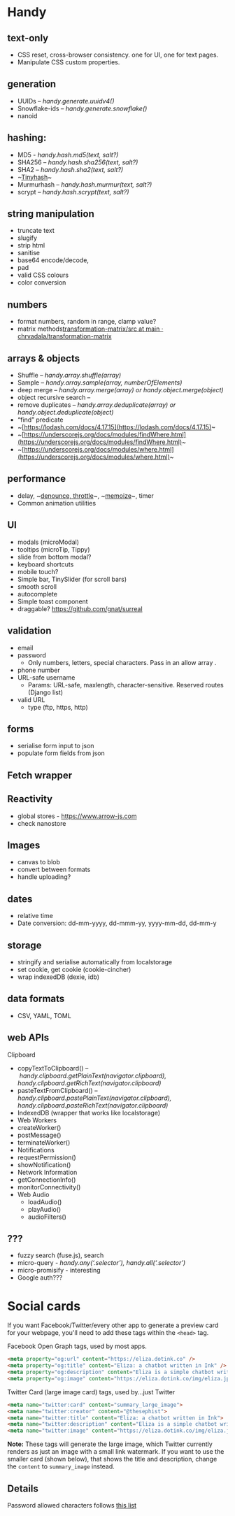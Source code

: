 # Handy

## text-only
* CSS reset, cross-browser consistency. one for UI, one for text pages.
* Manipulate CSS custom properties.

## generation
* UUIDs – *handy.generate.uuidv4()*
* Snowflake-ids – *handy.generate.snowflake()*
* nanoid

## hashing: 
  * MD5 - *handy.hash.md5(text, salt?)*
  * SHA256 – *handy.hash.sha256(text, salt?)*
  * SHA2 – *handy.hash.sha2(text, salt?)*
  * ~[Tinyhash](https://github.com/nodeleap/tinyhash)~ 
  * Murmurhash – *handy.hash.murmur(text, salt?)*
  * scrypt – *handy.hash.scrypt(text, salt?)*

## string manipulation
* truncate text
* slugify
* strip html
* sanitise
* base64 encode/decode,
* pad
* valid CSS colours
* color conversion

## numbers
* format numbers, random in range, clamp value?
* matrix methods[transformation-matrix/src at main · chrvadala/transformation-matrix](https://github.com/chrvadala/transformation-matrix/tree/main/src)

## arrays & objects
* Shuffle – *handy.array.shuffle(array)*
* Sample – *handy.array.sample(array, numberOfElements)*
* deep merge – *handy.array.merge(array) or handy.object.merge(object)* 
* object recursive search – 
* remove duplicates – *handy.array.deduplicate(array) or handy.object.deduplicate(object)* 
* “find” predicate
* ~[https://lodash.com/docs/4.17.15](https://lodash.com/docs/4.17.15)~
* ~[https://underscorejs.org/docs/modules/findWhere.html](https://underscorejs.org/docs/modules/findWhere.html)~
* ~[https://underscorejs.org/docs/modules/where.html](https://underscorejs.org/docs/modules/where.html)~

## performance
* delay, ~[denounce, throttle](https://garden.bradwoods.io/notes/javascript/performance/debounce-throttle)~, ~[memoize](https://garden.bradwoods.io/notes/javascript/performance/memoization)~, timer
* Common animation utilities

## UI
* modals (microModal)
* tooltips (microTip, Tippy)
* slide from bottom modal?
* keyboard shortcuts
* mobile touch?
* Simple bar, TinySlider (for scroll bars)
* smooth scroll
* autocomplete
* Simple toast component
* draggable?
https://github.com/gnat/surreal


## validation
  * email
  * password
    * Only numbers, letters, special characters. Pass in an allow array .
  * phone number
  * URL-safe username
    * Params: URL-safe, maxlength, character-sensitive. Reserved routes (Django list)
  * valid URL
    * type (ftp, https, http)

## forms
* serialise form input to json
* populate form fields from json

## Fetch wrapper

## Reactivity
* global stores - https://www.arrow-js.com
* check nanostore


## Images
* canvas to blob
* convert between formats
* handle uploading?

## dates
* relative time
* Date conversion: dd-mm-yyyy, dd-mmm-yy, yyyy-mm-dd, dd-mm-y

## storage
* stringify and serialise automatically from localstorage
* set cookie, get cookie (cookie-cincher)
* wrap indexedDB (dexie, idb)

## data formats
* CSV, YAML, TOML

## web APIs
Clipboard
* copyTextToClipboard() – *handy.clipboard.getPlainText(navigator.clipboard), handy.clipboard.getRichText(navigator.clipboard)*
* pasteTextFromClipboard() – *handy.clipboard.pastePlainText(navigator.clipboard), handy.clipboard.pasteRichText(navigator.clipboard)*
* IndexedDB (wrapper that works like localstorage)
* Web Workers
* createWorker()
* postMessage()
* terminateWorker()
* Notifications
* requestPermission()
* showNotification()
* Network Information
* getConnectionInfo()
* monitorConnectivity()
* Web Audio
  * loadAudio()
  * playAudio()
  * audioFilters()

## ???
* fuzzy search (fuse.js), search
* micro-query - *handy.any(‘.selector’), handy.all(‘.selector’)*
* micro-promisify - interesting
* Google auth??? 


# Social cards

If you want Facebook/Twitter/every other app to generate a preview card for your webpage, you'll need to add these tags within the `<head>` tag. 


Facebook Open Graph tags, used by most apps.

```html
<meta property="og:url" content="https://eliza.dotink.co" />
<meta property="og:title" content="Eliza: a chatbot written in Ink" />
<meta property="og:description" content="Eliza is a simple chatbot written in Ink based on the original ELIZA from MIT AI lab." />
<meta property="og:image" content="https://eliza.dotink.co/img/eliza.jpg" />
```


Twitter Card (large image card) tags, used by...just Twitter

```html
<meta name="twitter:card" content="summary_large_image">
<meta name="twitter:creator" content="@thesephist">
<meta name="twitter:title" content="Eliza: a chatbot written in Ink">
<meta name="twitter:description" content="Eliza is a simple chatbot written in Ink based on the original ELIZA from MIT AI lab." />
<meta name="twitter:image" content="https://eliza.dotink.co/img/eliza.jpg" />
```

**Note:** These tags will generate the large image, which Twitter currently renders as just an image with a small link watermark. If you want to use the smaller card (shown below), that shows the title and description, change the `content` to `summary_image` instead.


## Details

Password allowed characters follows [this list](https://owasp.org/www-community/password-special-characters)